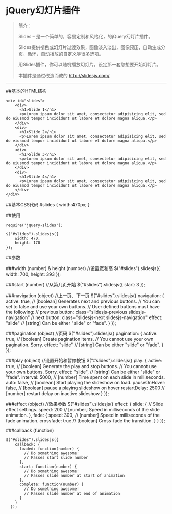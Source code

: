 jQuery幻灯片插件
=========

> 简介：
> 
> Slides – 是一个简单的，容易定制和风格化，的jQuery幻灯片插件。
> 
> Slides提供褪色或幻灯片过渡效果，图像淡入淡出，图像预压，自动生成分页，循环，自动播放的自定义等很多选项。
> 
> 用Slides插件，你可以随机播放幻灯片，设定那一套您想要开始幻灯片。
> 
> 本插件是通过改造而成的 http://slidesjs.com/


----------

##基本的HTML结构


	<div id="slides">
	    <div>
	      <h1>Slide 1</h1>
	      <p>Lorem ipsum dolor sit amet, consectetur adipisicing elit, sed do eiusmod tempor incididunt ut labore et dolore magna aliqua.</p>
	    </div>
	    <div>
	      <h1>Slide 2</h1>
	      <p>Lorem ipsum dolor sit amet, consectetur adipisicing elit, sed do eiusmod tempor incididunt ut labore et dolore magna aliqua.</p>
	    </div>
	    <div>
	      <h1>Slide 3</h1>
	      <p>Lorem ipsum dolor sit amet, consectetur adipisicing elit, sed do eiusmod tempor incididunt ut labore et dolore magna aliqua.</p>
	    </div>
	    <div>
	      <h1>Slide 4</h1>
	      <p>Lorem ipsum dolor sit amet, consectetur adipisicing elit, sed do eiusmod tempor incididunt ut labore et dolore magna aliqua.</p>
	    </div>
	</div>

##基本CSS代码
	#slides {
		width:470px;
	}


##使用

	require('jquery-slides');

	$("#slides").slidesjs({
	    width: 470,
	    height: 170
	});

##参数

###width (number) & height (number)
	//设置宽和高
	$("#slides").slidesjs({
		width: 700,
		height: 393
	});

###start (number)
	//从第几页开始
	$("#slides").slidesjs({
    	start: 3
  	});

###navigation (object)
	 //上一页、下一页
	 $("#slides").slidesjs({
	    navigation: {
	      active: true,
	        // [boolean] Generates next and previous buttons.
	        // You can set to false and use your own buttons.
	        // User defined buttons must have the following:
	        // previous button: class="slidesjs-previous slidesjs-navigation"
	        // next button: class="slidesjs-next slidesjs-navigation"
	      effect: "slide"
	        // [string] Can be either "slide" or "fade".
	    }
	  });

###pagination (object)
	//页码
	$("#slides").slidesjs({
	    pagination: {
	      active: true,
	        // [boolean] Create pagination items.
	        // You cannot use your own pagination. Sorry.
	      effect: "slide"
	        // [string] Can be either "slide" or "fade".
	    }
	  });

###play (object)
	//设置开始和暂停按钮
	 $("#slides").slidesjs({
	    play: {
	      active: true,
	        // [boolean] Generate the play and stop buttons.
	        // You cannot use your own buttons. Sorry.
	      effect: "slide",
	        // [string] Can be either "slide" or "fade".
	      interval: 5000,
	        // [number] Time spent on each slide in milliseconds.
	      auto: false,
	        // [boolean] Start playing the slideshow on load.
	      pauseOnHover: false,
	        // [boolean] pause a playing slideshow on hover
	      restartDelay: 2500
	        // [number] restart delay on inactive slideshow
	    }
	  });

###effect (object)
	//效果参数
	$("#slides").slidesjs({
	    effect: {
	      slide: {
	        // Slide effect settings.
	        speed: 200
	          // [number] Speed in milliseconds of the slide animation.
	      },
	      fade: {
	        speed: 300,
	          // [number] Speed in milliseconds of the fade animation.
	        crossfade: true
	          // [boolean] Cross-fade the transition.
	      }
	    }
	  });

###callback (function)

	$("#slides").slidesjs({
	    callback: {
	      loaded: function(number) {
	        // Do something awesome!
	        // Passes start slide number
	      },
	      start: function(number) {
	        // Do something awesome!
	        // Passes slide number at start of animation
	      },
	      complete: function(number) {
	        // Do something awesome!
	        // Passes slide number at end of animation
	      }
	    }
	  });